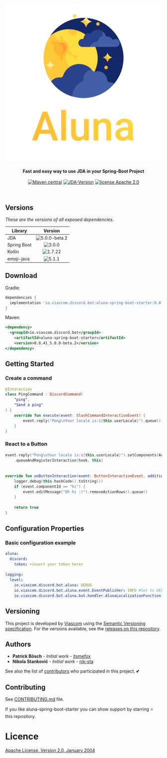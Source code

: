 <div align="center">
<img src="./logo.png"
         alt="Aluna Logo">
</div>

<h4 align="center">Fast and easy way to use JDA in your Spring-Boot Project</h4>

<p align="center">
  <a href="https://github.com/viascom/aluna-spring-boot-starter/releases"><img src="https://img.shields.io/maven-metadata/v.svg?label=maven-central&metadataUrl=https%3A%2F%2Frepo1.maven.org%2Fmaven2%2Fio%2Fviascom%2Fdiscord%2Fbot%2Faluna-spring-boot-starter%2Fmaven-metadata.xml"
         alt="Maven central"></a>
  <a href=""><img src="https://img.shields.io/badge/JDA--Version-5.0.0--beta.2-blue.svg"
              alt="JDA-Version "></a>
  <a href="http://www.apache.org/licenses/"><img src="https://img.shields.io/badge/license-Apache_2.0-blue.svg"
         alt="license Apache 2.0"></a>
</p>
<br>

## Versions

*These are the versions of all exposed dependencies.*

| Library     |                                       Version                                       |
|-------------|:-----------------------------------------------------------------------------------:|
| JDA         | <img src="https://img.shields.io/badge/5.0.0-beta.2-yellow.svg" alt="5.0.0-beta.2"> |
| Spring Boot |     <img src="https://img.shields.io/badge/3.0.0-brightgreen.svg" alt="3.0.0">      |
| Kotlin      |    <img src="https://img.shields.io/badge/1.7.22-brightgreen.svg" alt="1.7.22">     |
| emoji-java  |     <img src="https://img.shields.io/badge/5.1.1-brightgreen.svg" alt="5.1.1">      |

## Download

Gradle:
```gradle
dependencies {
  implementation 'io.viascom.discord.bot:aluna-spring-boot-starter:0.0.41_5.0.0-beta.2'
}
```

Maven:
```xml
<dependency>
  <groupId>io.viascom.discord.bot</groupId>
    <artifactId>aluna-spring-boot-starter</artifactId>
    <version>0.0.41_5.0.0-beta.2</version>
</dependency>
```

## Getting Started

### Create a command

```kotlin
@Interaction
class PingCommand : DiscordCommand(
    "ping",
    "Send a ping"
) {
    override fun execute(event: SlashCommandInteractionEvent) {
        event.reply("Pong\nYour locale is:${this.userLocale}").queue()
    }
}
```

### React to a Button

```kotlin
event.reply("Pong\nYour locale is:${this.userLocale}").setComponents(ActionRow.of(primaryButton("hi", "Hi")))
    .queueAndRegisterInteraction(hook, this)


override fun onButtonInteraction(event: ButtonInteractionEvent, additionalData: HashMap<String, Any?>): Boolean {
    logger.debug(this.hashCode().toString())
    if (event.componentId == "hi") {
        event.editMessage("Oh hi :)").removeActionRows().queue()
    }

    return true
}
```

## Configuration Properties

### Basic configuration example

```yaml
aluna:
  discord:
    token: <insert your token here>

logging:
  level:
    io.viascom.discord.bot.aluna: DEBUG
    io.viascom.discord.bot.aluna.event.EventPublisher: INFO #Set to DEBUG to show all published events
    io.viascom.discord.bot.aluna.bot.handler.AlunaLocalizationFunction: INFO #Set to DEBUG to show translation keys for interactions
```

## Versioning

This project is developed by [Viascom](https://github.com/viascom) using the [Semantic Versioning specification](https://semver.org). For the versions available, see the [releases on this repository](https://github.com/viascom/aluna-spring-boot-starter/releases).

## Authors

* **Patrick Bösch** - *Initial work* - [itsmefox](https://github.com/itsmefox)
* **Nikola Stanković** - *Initial work* - [nik-sta](https://github.com/nik-sta)

See also the list of [contributors](https://github.com/viascom/aluna-spring-boot-starter/contributors) who participated in this project. 💕

## Contributing
See [CONTRIBUTING.md](CONTRIBUTING.md) file.

If you like aluna-spring-boot-starter you can show support by starring ⭐ this repository.

# Licence
[Apache License, Version 2.0, January 2004](http://www.apache.org/licenses/LICENSE-2.0)
